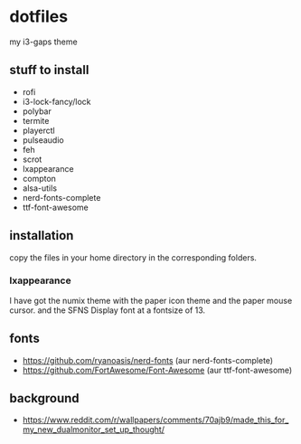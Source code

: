 # dotfiles
my i3-gaps theme

## stuff to install
* rofi
* i3-lock-fancy/lock
* polybar
* termite
* playerctl
* pulseaudio
* feh
* scrot
* lxappearance
* compton
* alsa-utils
* nerd-fonts-complete
* ttf-font-awesome

## installation
copy the files in your home directory in the corresponding folders.

### lxappearance
I have got the numix theme with the paper icon theme and the paper mouse cursor. and the SFNS Display font at a fontsize of 13.

## fonts
* https://github.com/ryanoasis/nerd-fonts (aur nerd-fonts-complete)
* https://github.com/FortAwesome/Font-Awesome (aur ttf-font-awesome)

## background
* https://www.reddit.com/r/wallpapers/comments/70ajb9/made_this_for_my_new_dualmonitor_set_up_thought/
